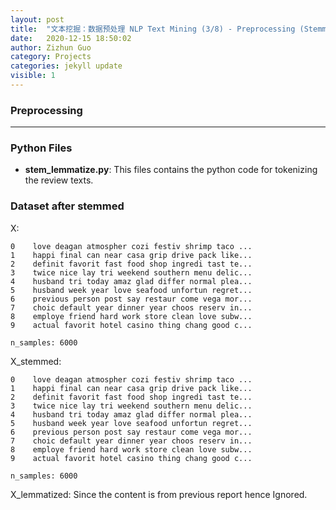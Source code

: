 ```yaml
---
layout: post
title:  "文本挖掘：数据预处理 NLP Text Mining (3/8) - Preprocessing (Stemming, Lemmatization)"
date:   2020-12-15 18:50:02
author: Zizhun Guo
category: Projects
categories: jekyll update
visible: 1
---
```


### Preprocessing
---
### Python Files
- **stem_lemmatize.py**: This files contains the python code for tokenizing the review texts.

### Dataset after stemmed
X: 
```
0    love deagan atmospher cozi festiv shrimp taco ...
1    happi final can near casa grip drive pack like...
2    definit favorit fast food shop ingredi tast te...
3    twice nice lay tri weekend southern menu delic...
4    husband tri today amaz glad differ normal plea...
5    husband week year love seafood unfortun regret...
6    previous person post say restaur come vega mor...
7    choic default year dinner year choos reserv in...
8    employe friend hard work store clean love subw...
9    actual favorit hotel casino thing chang good c...

n_samples: 6000
```
X_stemmed:
```
0    love deagan atmospher cozi festiv shrimp taco ...
1    happi final can near casa grip drive pack like...
2    definit favorit fast food shop ingredi tast te...
3    twice nice lay tri weekend southern menu delic...
4    husband tri today amaz glad differ normal plea...
5    husband week year love seafood unfortun regret...
6    previous person post say restaur come vega mor...
7    choic default year dinner year choos reserv in...
8    employe friend hard work store clean love subw...
9    actual favorit hotel casino thing chang good c...

n_samples: 6000
```

X_lemmatized: Since the content is from previous report hence Ignored.